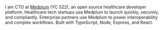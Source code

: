 I am CTO at [Medplum](https://github.com/medplum/medplum) (YC S22), an open source healthcare developer platform.  Healthcare tech startups use Medplum to launch quickly, securely, and compliantly.  Enterprise partners use Medplum to power interoperability and complex workflows.  Built with TypeScript, Node, Express, and React.
